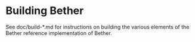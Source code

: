 Building Bether
================

See doc/build-*.md for instructions on building the various
elements of the Bether reference implementation of Bether.
